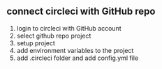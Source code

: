 ## connect circleci with GitHub repo

1. login to circleci with GitHub account 
2. select github repo project
3. setup project
4. add environment variables to the project
5. add .circleci folder and add config.yml file
